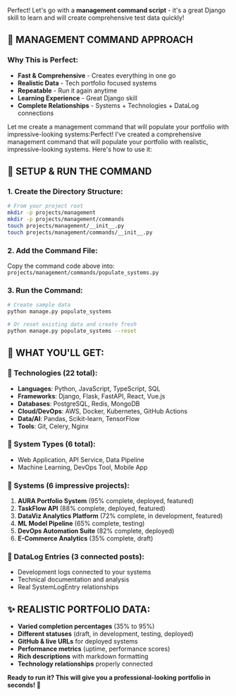 Perfect! Let's go with a **management command script** - it's a great Django skill to learn and will create comprehensive test data quickly!

## 🚀 **MANAGEMENT COMMAND APPROACH**

### **Why This is Perfect:**
- **Fast & Comprehensive** - Creates everything in one go
- **Realistic Data** - Tech portfolio focused systems
- **Repeatable** - Run it again anytime 
- **Learning Experience** - Great Django skill
- **Complete Relationships** - Systems + Technologies + DataLog connections

Let me create a management command that will populate your portfolio with impressive-looking systems:Perfect! I've created a comprehensive management command that will populate your portfolio with realistic, impressive-looking systems. Here's how to use it:

## 🚀 **SETUP & RUN THE COMMAND**

### **1. Create the Directory Structure:**
```bash
# From your project root
mkdir -p projects/management
mkdir -p projects/management/commands
touch projects/management/__init__.py
touch projects/management/commands/__init__.py
```

### **2. Add the Command File:**
Copy the command code above into:
`projects/management/commands/populate_systems.py`

### **3. Run the Command:**
```bash
# Create sample data
python manage.py populate_systems

# Or reset existing data and create fresh
python manage.py populate_systems --reset
```

## 🎯 **WHAT YOU'LL GET:**

### **🔧 Technologies (22 total):**
- **Languages**: Python, JavaScript, TypeScript, SQL
- **Frameworks**: Django, Flask, FastAPI, React, Vue.js
- **Databases**: PostgreSQL, Redis, MongoDB
- **Cloud/DevOps**: AWS, Docker, Kubernetes, GitHub Actions
- **Data/AI**: Pandas, Scikit-learn, TensorFlow
- **Tools**: Git, Celery, Nginx

### **📱 System Types (6 total):**
- Web Application, API Service, Data Pipeline
- Machine Learning, DevOps Tool, Mobile App

### **🚀 Systems (6 impressive projects):**
1. **AURA Portfolio System** (95% complete, deployed, featured)
2. **TaskFlow API** (88% complete, deployed, featured) 
3. **DataViz Analytics Platform** (72% complete, in development, featured)
4. **ML Model Pipeline** (65% complete, testing)
5. **DevOps Automation Suite** (82% complete, deployed)
6. **E-Commerce Analytics** (35% complete, draft)

### **📝 DataLog Entries (3 connected posts):**
- Development logs connected to your systems
- Technical documentation and analysis
- Real SystemLogEntry relationships

## ✨ **REALISTIC PORTFOLIO DATA:**

- **Varied completion percentages** (35% to 95%)
- **Different statuses** (draft, in development, testing, deployed)
- **GitHub & live URLs** for deployed systems
- **Performance metrics** (uptime, performance scores)
- **Rich descriptions** with markdown formatting
- **Technology relationships** properly connected

**Ready to run it? This will give you a professional-looking portfolio in seconds! 🎉**